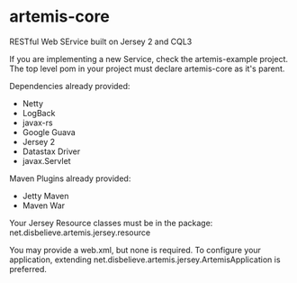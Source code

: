 artemis-core
==========

RESTful Web SErvice built on Jersey 2 and CQL3

If you are implementing a new Service, check the artemis-example project. The top level pom in your project must declare artemis-core as it's parent.  

Dependencies already provided:
* Netty
* LogBack
* javax-rs
* Google Guava
* Jersey 2
* Datastax Driver
* javax.Servlet

Maven Plugins already provided:
* Jetty Maven
* Maven War

Your Jersey Resource classes must be in the package:
net.disbelieve.artemis.jersey.resource

You may provide a web.xml, but none is required. To configure your application, extending net.disbelieve.artemis.jersey.ArtemisApplication
is preferred.
